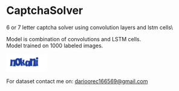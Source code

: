 # CaptchaSolver
6 or 7 letter captcha solver using convolution layers and lstm cells\

Model is combination of convolutions and LSTM cells.\
Model trained on 1000 labeled images.

![alt text](https://github.com/dorec1665/CaptchaSolver/blob/master/image.png?raw=true)

For dataset contact me on: darioorec166569@gmail.com
